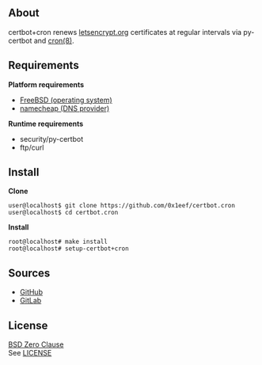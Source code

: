 ## About

certbot+cron renews
[letsencrypt.org](https://letsencrypt.org)
certificates at regular intervals via
py-certbot and
[cron(8)](https://man.freebsd.org/cgi/man.cgi?cron(8)).

## Requirements

**Platform requirements**

* [FreeBSD (operating system)](https://www.freebsd.org)
* [namecheap (DNS provider)](https://namecheap.com)

**Runtime requirements**

* security/py-certbot
* ftp/curl

## Install

**Clone**

    user@localhost$ git clone https://github.com/0x1eef/certbot.cron
    user@localhost$ cd certbot.cron

**Install**

    root@localhost# make install
    root@localhost# setup-certbot+cron

## Sources

* [GitHub](https://github.com/0x1eef/certbot.cron)
* [GitLab](https://gitlab.com/0x1eef/certbot.cron)

## License

[BSD Zero Clause](https://choosealicense.com/licenses/0bsd/)
<br>
See [LICENSE](./LICENSE)

